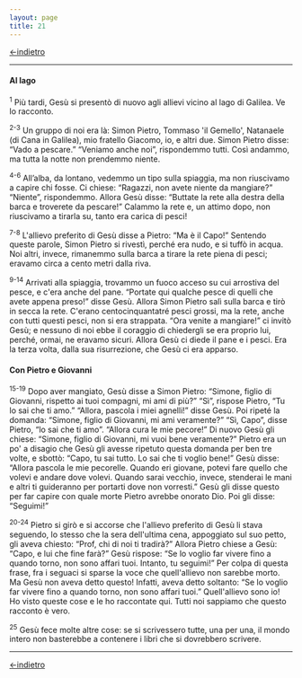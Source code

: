 ```yaml
---
layout: page
title: 21
---
```

[<-indietro](gv20.html) 

----------------------
#### Al lago

<sup>1</sup> Più tardi, Gesù si presentò di nuovo agli allievi vicino al
lago di Galilea. Ve lo racconto.

<sup>2-3</sup> Un gruppo di noi era là: Simon Pietro, Tommaso 'il
Gemello', Natanaele (di Cana in Galilea), mio fratello Giacomo, io, e
altri due. Simon Pietro disse: “Vado a pescare.” “Veniamo anche noi”,
rispondemmo tutti. Così andammo, ma tutta la notte non prendemmo niente.

<sup>4-6</sup> All’alba, da lontano, vedemmo un tipo sulla spiaggia, ma
non riuscivamo a capire chi fosse. Ci chiese: “Ragazzi, non avete niente
da mangiare?” “Niente”, rispondemmo. Allora Gesù disse: “Buttate la rete
alla destra della barca e troverete da pescare!” Calammo la rete e, un
attimo dopo, non riuscivamo a tirarla su, tanto era carica di pesci!

<sup>7-8</sup> L'allievo preferito di Gesù disse a Pietro: “Ma è il
Capo!” Sentendo queste parole, Simon Pietro si rivestì, perché era nudo,
e si tuffò in acqua. Noi altri, invece, rimanemmo sulla barca a tirare
la rete piena di pesci; eravamo circa a cento metri dalla riva.

<sup>9-14</sup> Arrivati alla spiaggia, trovammo un fuoco acceso su cui
arrostiva del pesce, e c'era anche del pane. “Portate qui qualche pesce
di quelli che avete appena preso!” disse Gesù. Allora Simon Pietro salì
sulla barca e tirò in secca la rete. C'erano centocinquantatré pesci
grossi, ma la rete, anche con tutti questi pesci, non si era strappata.
“Ora venite a mangiare!” ci invitò Gesù; e nessuno di noi ebbe il
coraggio di chiedergli se era proprio lui, perché, ormai, ne eravamo
sicuri. Allora Gesù ci diede il pane e i pesci. Era la terza volta,
dalla sua risurrezione, che Gesù ci era apparso.

#### Con Pietro e Giovanni

<sup>15-19</sup> Dopo aver mangiato, Gesù disse a Simon Pietro: “Simone,
figlio di Giovanni, rispetto ai tuoi compagni, mi ami di più?” “Sì”,
rispose Pietro, “Tu lo sai che ti amo.” “Allora, pascola i miei
agnelli!” disse Gesù. Poi ripeté la domanda: “Simone, figlio di
Giovanni, mi ami veramente?” “Sì, Capo”, disse Pietro, “lo sai che ti
amo”. “Allora cura le mie pecore!” Di nuovo Gesù gli chiese: “Simone,
figlio di Giovanni, mi vuoi bene veramente?” Pietro era un po' a disagio
che Gesù gli avesse ripetuto questa domanda per ben tre volte, e sbottò:
“Capo, tu sai tutto. Lo sai che ti voglio bene!” Gesù disse: “Allora
pascola le mie pecorelle. Quando eri giovane, potevi fare quello che
volevi e andare dove volevi. Quando sarai vecchio, invece, stenderai le
mani e altri ti guideranno per portarti dove non vorresti.” Gesù gli
disse questo per far capire con quale morte Pietro avrebbe onorato Dio.
Poi gli disse: “Seguimi!”

<sup>20-24</sup> Pietro si girò e si accorse che l'allievo preferito di
Gesù li stava seguendo, lo stesso che la sera dell'ultima cena,
appoggiato sul suo petto, gli aveva chiesto: “Prof, chi di noi ti
tradirà?” Allora Pietro chiese a Gesù: “Capo, e lui che fine farà?” Gesù
rispose: “Se lo voglio far vivere fino a quando torno, non sono affari
tuoi. Intanto, tu seguimi!” Per colpa di questa frase, fra i seguaci si
sparse la voce che quell'allievo non sarebbe morto. Ma Gesù non aveva
detto questo! Infatti, aveva detto soltanto: “Se lo voglio far vivere
fino a quando torno, non sono affari tuoi.” Quell'allievo sono io! Ho
visto queste cose e le ho raccontate qui. Tutti noi sappiamo che questo
racconto è vero.

<sup>25</sup> Gesù fece molte altre cose: se si scrivessero tutte, una
per una, il mondo intero non basterebbe a contenere i libri che si
dovrebbero scrivere.

----------------------
[<-indietro](gv20.html) 
